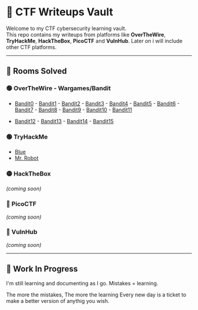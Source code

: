 # 🧠 CTF Writeups Vault

Welcome to my CTF cybersecurity learning vault.  
This repo contains my writeups from platforms like **OverTheWire**, **TryHackMe**, **HackTheBox**, **PicoCTF** and **VulnHub**.
Later on i will include other CTF platforms.

---

## 🏴 Rooms Solved
### 🟢 OverTheWire - Wargames/Bandit
- [Bandit0](./OverTheWire/wargames/bandit/bandit0/bandit0.txt) - [Bandit1](./OverTheWire/wargames/bandit/bandit1/bandit1.txt) - [Bandit2](./OverTheWire/wargames/bandit/bandit2/bandit2.txt) - [Bandit3](./OverTheWire/wargames/bandit/bandit3/bandit3.txt) - [Bandit4](./OverTheWire/wargames/bandit/bandit4/bandit.txt) - [Bandit5](./OverTheWire/wargames/bandit/bandit5/bandit5.txt) - [Bandit6](./OverTheWire/wargames/bandit/bandit6/bandit6.txt) - [Bandit7](./OverTheWire/wargames/bandit/bandit7/bandit7.txt) - [Bandit8](./OverTheWire/wargames/bandit/bandit8/bandit8.txt) - [Bandit9](./OverTheWire/wargames/bandit/bandit9/bandit9.txt) - [Bandit10](./OverTheWire/wargames/bandit/bandit10/bandit10.txt) - [Bandit11](./OverTheWire/wargames/bandit/bandit11/bandit11.txt)

- [Bandit12](./OverTheWire/wargames/bandit/bandit12/bandit12.txt) - [Bandit13](./OverTheWire/wargames/bandit/bandit13/bandit13.txt) - [Bandit14](./OverTheWire/wargames/bandit/bandit14/bandit14.txt) - [Bandit15](./OverTheWire/wargames/bandit/bandit15/bandit15.txt)

<!-- 
- [Bandit0](./OverTheWire/wargames/bandit/bandit0/bandit0.txt) - [Bandit0](./OverTheWire/wargames/bandit/bandit0/bandit0.txt) - [Bandit0](./OverTheWire/wargames/bandit/bandit0/bandit0.txt)
-->

### 🟢 TryHackMe
- [Blue](./TryHackMe/Blue.md)
- [Mr. Robot](./TryHackMe/Mr._Robot.md)

### 🟡 HackTheBox
*(coming soon)*

### 🔴 PicoCTF
*(coming soon)*

### 🔵 VulnHub
*(coming soon)*

---

## 🚧 Work In Progress
I'm still learning and documenting as I go. Mistakes = learning.

The more the mistakes, The more the learning
Every new day is a ticket to make a better version of anythig you wish.

<!-- 📫 Twitter: [@massimohacks](https://twitter.com/massimohacks) -->

